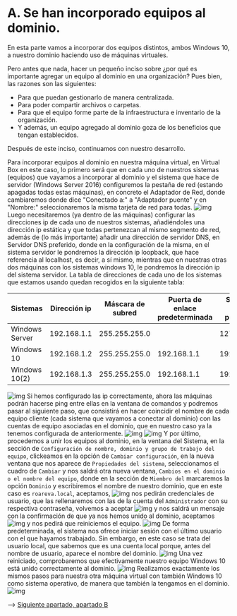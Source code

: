 # A. Se han incorporado equipos al dominio.
En esta parte vamos a incorporar dos equipos distintos, ambos Windows 10, a nuestro dominio haciendo uso de máquinas virtuales.

Pero antes que nada, hacer un pequeño inciso sobre ¿por qué es importante agregar un equipo al dominio en una organización? Pues bien, las razones son las siguientes:
- Para que puedan gestionarlo de manera centralizada.
- Para poder compartir archivos o carpetas.
- Para que el equipo forme parte de la infraestructura e inventario de la organización.
- Y además, un equipo agregado al dominio goza de los beneficios que tengan  establecidos.

Después de este inciso, continuamos con nuestro desarrollo.

Para incorporar equipos al dominio en nuestra máquina virtual, en Virtual Box en este caso, lo primero será que en cada uno de nuestros sistemas (equipos) que vayamos a incorporar al dominio y el sistema que hace de servidor (Windows Server 2016) configuremos la pestaña de red (estando apagadas todas estas máquinas), en concreto el Adaptador de Red, donde cambiaremos donde dice "Conectado a:" a "Adaptador puente" y en "Nombre:" seleccionaremos la misma tarjeta de red para todas.
![img](https://github.com/roareva/ISO-Administracion_de_dominios/blob/master/admin_access_dom/img/a/red.jpg)
Luego necesitaremos (ya dentro de las máquinas) configurar las direcciones ip de cada uno de nuestros sistemas, añadiéndoles una dirección ip estática y que todas pertenezcan al mismo segmento de red, además de (lo más importante) añadir una dirección de servidor DNS, en Servidor DNS preferido, donde en la configuración de la misma, en el sistema servidor le pondremos la dirección ip loopback, que hace referencia al localhost, es decir, a sí mismo, mientras que en nuestras otras dos máquinas con los sistemas windows 10, le pondremos la dirección ip del sistema servidor. La tabla de direcciones de cada uno de los sistemas que estamos usando quedan recogidos en la siguiente tabla:

|     Sistemas     | Dirección ip | Máscara de subred | Puerta de enlace predeterminada | Servidor DNS preferido |
| ---------------- | ------------ | ----------------- | ------------------------------- | ---------------------- |
| Windows Server   | 192.168.1.1  | 255.255.255.0     |                                 |  127.0.0.1             |
| Windows 10       | 192.168.1.2  | 255.255.255.0     |     192.168.1.1                 |  192.168.1.1           |
| Windows 10(2)    | 192.168.1.3  | 255.255.255.0     |     192.168.1.1                 |  192.168.1.1           |

![img](https://github.com/roareva/ISO-Administracion_de_dominios/blob/master/admin_access_dom/img/a/server/1.jpg)
Si hemos configurado las ip correctamente, ahora las máquinas podrán hacerse ping entre ellas en la ventana de comandos y podremos pasar al siguiente paso, que consistirá en hacer coincidir el nombre de cada equipo cliente (cada sistema que vayamos a conectar al dominio) con las cuentas de equipo asociadas en el dominio, que en nuestro caso ya la tenemos configurada de anteriormente.
![img](https://github.com/roareva/ISO-Administracion_de_dominios/blob/master/admin_access_dom/img/a/5.jpg)
![img](https://github.com/roareva/ISO-Administracion_de_dominios/blob/master/admin_access_dom/img/a/server/2.jpg)
Y por último, procedemos a unir los equipos al dominio, en la ventana del Sistema, en la sección de `Configuración de nombre, dominio y grupo de trabajo del equipo`, clickeamos en la opción de `Cambiar configuración`, en la nueva ventana que nos aparece de `Propiedades del sistema`, seleccionamos el cuadro de `Cambiar` y nos saldrá otra nueva ventana, `Cambios en el dominio o el nombre del equipo`, donde en la sección de `Miembro del` marcaremos la opción `Dominio` y escribiremos el nombre de nuestro dominio, que en este caso es `roareva.local`, aceptamos, 
![img](https://github.com/roareva/ISO-Administracion_de_dominios/blob/master/admin_access_dom/img/a/0.jpg)
nos pedirán credenciales de usuario, que las rellenaremos con las de la cuenta del `Administrador` con su respectiva contraseña, volvemos a aceptar 
![img](https://github.com/roareva/ISO-Administracion_de_dominios/blob/master/admin_access_dom/img/a/1.jpg)
y nos saldrá un mensaje con la confirmación de que ya nos hemos unido al dominio, aceptamos
![img](https://github.com/roareva/ISO-Administracion_de_dominios/blob/master/admin_access_dom/img/a/2.jpg)
y nos pedirá que reiniciemos el equipo.
![img](https://github.com/roareva/ISO-Administracion_de_dominios/blob/master/admin_access_dom/img/a/3.jpg)
De forma predeterminada, el sistema nos ofrece iniciar sesión con el último usuario con el que hayamos trabajado. Sin embargo, en este caso se trata del usuario local, que sabemos que es una cuenta local porque, antes del nombre de usuario, aparece el nombre del dominio.
![img](https://github.com/roareva/ISO-Administracion_de_dominios/blob/master/admin_access_dom/img/a/6.jpg)
Una vez reiniciado, comprobaremos que efectivamente nuestro equipo Windows 10 está unido correctamente al dominio.
![img](https://github.com/roareva/ISO-Administracion_de_dominios/blob/master/admin_access_dom/img/a/4.jpg)
Realizamos exactamente los mismos pasos para nuestra otra máquina virtual con también Windows 10 como sistema operativo, de manera que también la tengamos en el dominio.
![img](https://github.com/roareva/ISO-Administracion_de_dominios/blob/master/admin_access_dom/img/a/VirtualBox_Windows%2010%20Dominio_22_03_2018_23_43_07.png)

--> [Siguiente apartado, apartado B](https://github.com/roareva/ISO-Administracion_de_dominios/blob/master/admin_access_dom/b/readme.md)
